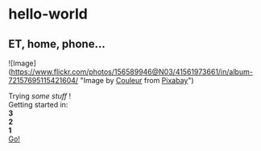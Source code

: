 # hello-world

## ET, home, phone...
![Image](https://www.flickr.com/photos/156589946@N03/41561973661/in/album-72157695115421604/ "Image by [Couleur]("https://pixabay.com/users/Couleur-1195798/?utm_source=link-attribution&amp;utm_medium=referral&amp;utm_campaign=image&amp;utm_content=2006631">) from [Pixabay]("https://pixabay.com/?utm_source=link-attribution&amp;utm_medium=referral&amp;utm_campaign=image&amp;utm_content=2006631">)")

Trying _some stuff_ !  
Getting started in:  
**3**  
**2**  
**1**  
[Go!](https://www.youtube.com/watch?v=iyFijjikkeM)




